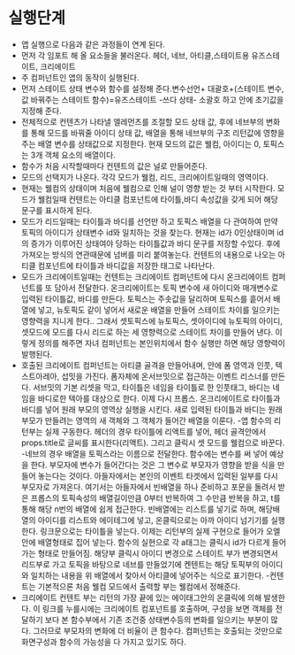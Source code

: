 # 실행단계
- 앱 실행으로 다음과 같은 과정들이 연계 된다.
- 먼저 각 임포트 해 올 요소들을 불러온다. 헤더, 네브, 아티클,스테이트용 유즈스테이트, 크리에이트
- 주 컴퍼넌트인 앱의 동작이 실행된다.
- 먼저 스테이트 상태 변수와 함수를 설정해 준다.변수선언+ 대괄호+(스테이트 변수, 값 바꿔주는 스테이트 함수)=유즈스테이트 -쓰다 상태- 소괄호 하고 안에 초기값을 지정해 준다.
- 전체적으로 컨텐츠가 나타낼 엘레먼츠를 조절할 모드 상태 값, 후에 네브부의 변화를 통해 모드를 바꿔줄 아이디 상태 값, 배열을 통해 네브부의 구조 리턴값에 영향을 주는 배열 변수를 상태값으로 지정한다. 현재 모드의 값은 웰컴, 아이디는 0, 토픽스는 3개 객체 요소의 배열이다.
- 함수가 처음 시작할때마다 컨텐트의 값은 널로 만들어준다. 
- 모드의 선택지가 나온다. 각각 모드가 웰컴, 리드, 크리에이트일때의 영역이다.
- 현재는 웰컴의 상태이며 처음에 웰컴으로 인해 널이 영향 받는 것 부터 시작한다.
모드가 웰컴일때 컨텐트는 아티클 컴포넌트에 타이틀,바디 속성값을 갖게 되어 해당 문구를 표시하게 된다.
- 모드가 리드일때는 타이틀과 바디를 선언만 하고 토픽스 배열을 다 관여하여
만약 토픽의 아이디가 상태변수 id와 일치하는 것을 찾는다. 현재는 id가 0인상태이며
id의 증가가 이루어진 상태여야 당하는 타이틀값과 바디 문구를 저장할 수있다. 후에 가져오는 방식의 연관때문에 넘버를 미리 붙여놓는다. 컨텐트의 내용으로 나오는 아티클 컴포넌트에 타이틀과 바디값을 저장한 태그로 나타난다.
- 모드가 크리에이트일때는 컨텐트는 크리에이트 컴퍼넌트에 다시 온크리에이트 컴퍼넌트를 또 담아서 전달한다. 온크리에이트는 토픽 변수에 새 아이디와 매개변수로 입력된 타이틀값, 바디를 만든다. 토픽스는 주솟값을 달리하며 토픽스를 흩어서 배열에 넣고, 뉴토픽도 같이 넣어서 새로운 배열을 만들어 스테이트 차이를 일으키는 영향력을 지니게 한다.. 그래서 셋토픽스에 뉴토픽스, 셋아이디에 뉴토픽의 아이디, 셋모드에 모드를 다시 리드로 하는 세 영향력으로 스테이트 차이를 만들어 낸다. 이렇게 정의를 해주면 자녀 컴퍼넌트는 본인위치에서 함수 실행만 하면 해당 영향력이 발행된다.
- 호출된 크리에이트 컴퍼넌트는 아티클 골격을 만들어내며, 안에 폼 영역과 인풋, 텍스트아레아, 섭밋을 가진다. 폼자체에 온서브밋으로 접근하는 이벤트 리스너를 만든다. 서브밋의 기본 리셋을 막고, 타이틀은 네임을 타이틀로 한 인풋태그, 바디는 네임을 바디로한 텍아를 대상으로 한다. 이제 다시 프롭스. 온크리에이트로 타이틀과 바디를  넣어 원래 부모의 영역상 실행을 시킨다. 새로 입력된 타이틀과 바디는 원래 부모가 만들려는 영역의 새 객체와 그 객체가 들어간 배열을 이룬다. 
-앱 함수의 리턴부는 실제 구동한다. 헤더의 경우 타이틀에 리액트를 넣어, 헤더 골격안에서 props.title로 글씨를 표시한다(리액트). 그리고 클릭시 셋 모드를 웰컴으로 바꾼다.
-네브의 경우 배열을 토픽스라는 이름으로 전달한다. 함수에는 변수를 써 넣어 예상을 한다. 부모자에 변수가 들어간다는 것은 
그 변수로 부모자가 영향을 받을 식을 만들어 놓는다는 것이다. 아들자에서는 본인의 이벤트 타겟에서 입력된 일부를 다시 부모자로 가져온다. 여기서는 아들자에서 빈배열을 하나 준비하고 포문을 돌려서 받은 프롭스의 토픽속성의 배열길이만큼 0부터 반복하여 그 수만큼 반복을 하고, t를 통해 해당 n번의 배열에 쉽게 접근한다. 빈배열에는 리스트를 넣기로 하며, 해당배열의 아이디를 리스트와 에이테그에 넣고, 온클릭으로는 아까 아이디 넘기기를 실행한다. 링크문으로는 타이틀을 넣는다.
이제는 리턴부의 실제 구현으로 들어가 오엘안에 배열형태로 집어 넣는다. 함수의 실현으로 각 a태그는 클릭시 id가 다르게 들어가는 형태로 만들어짐. 해당부 클릭시 아이디 변경으로 스테이트 부가 변경되면서 리드부로 가고 토픽을 바탕으로 네브를 만들었기에 켄텐트는 해당 토픽부의 아이디와 일치하는 내용을 위 배열에서 찾아서 아티클에 넣어주는 식으로 표기한다.
-컨텐트는 기본적으론 처음 웰컴 모드에서 출력할 부는 웰컴에서 정해준다. 
- 크리에이트 컨텐트 부는 리턴의 가장 끝에 있는 에이태그안의 온클릭에 의해 발생한다. 이 링크를 누를시에는 크리에이트 컴포넌트를 호출하며, 구성을 보면 객체를 전달하기 보다 본 함수부에서 기존 조건중 상태변수등의 변화를 일으키는 부분이 많다. 그러므로 부모자의 변화에 더 비율이 큰 함수다. 
컴퍼넌트는 호출되는 것만으로 화면구성과 함수의 가능성을 다 가지고 있기도 하다. 